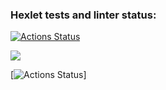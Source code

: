 ### Hexlet tests and linter status:
[![Actions Status](https://github.com/AidanKlark/java-project-lvl1/workflows/hexlet-check/badge.svg)](https://github.com/AidanKlark/java-project-lvl1/actions)

<a href="https://codeclimate.com/github/codeclimate/codeclimate/maintainability"><img src="https://api.codeclimate.com/v1/badges/a99a88d28ad37a79dbf6/maintainability" /></a>

[![Actions Status](https://github.com/AidanKlark/java-project-lvl1/workflows/main.yml/badge.svg)]
